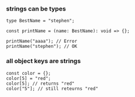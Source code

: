 ### strings can be types
```
type BestName = "stephen";

const printName = (name: BestName): void => {};

printName("aaaa"); // Error
printName("stephen"); // OK
```

### all object keys are strings
```
const color = {};
color[5] = "red";
color[5]; // returns "red"
color["5"]; // still reteurns "red"
```